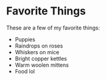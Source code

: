 # Favorite Things

These are a few of my favorite things:

- Puppies
- Raindrops on roses
- Whiskers on mice
- Bright copper kettles
- Warm woolen mittens
- Food lol
